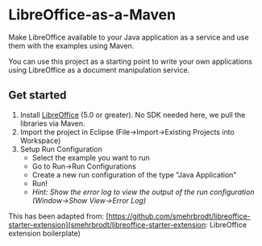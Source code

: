 # LibreOffice-as-a-Maven
Make LibreOffice available to your Java application as a service and use them with the examples using Maven.

You can use this project as a starting point to write your own applications using LibreOffice as a document manipulation service.

## Get started

1. Install [LibreOffice](http://www.libreoffice.org/download) (5.0 or greater). No SDK needed here, we pull the libraries via Maven.
2. Import the project in Eclipse (File->Import->Existing Projects into Workspace)
3. Setup Run Configuration
    * Select the example you want to run
    * Go to Run->Run Configurations
    * Create a new run configuration of the type "Java Application"
    * Run!
    * *Hint: Show the error log to view the output of the run configuration (Window->Show View->Error Log)*
	
This has been adapted from: [https://github.com/smehrbrodt/libreoffice-starter-extension](smehrbrodt/libreoffice-starter-extension: LibreOffice extension boilerplate)
